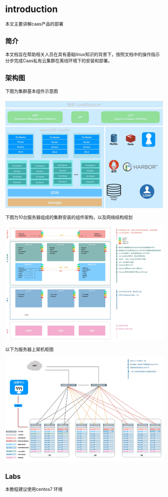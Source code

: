 # introduction

本文主要讲解caas产品的部署

## 简介

本文档旨在帮助相关人员在具有基础linux知识的背景下，按照文档中的操作指示分步完成Caas私有云集群在离线环境下的安装和部署。

## 架构图

下图为集群基本组件示意图

![](.gitbook/assets/caas-jia-gou-tu-1.jpg)

下图为10台服务器组成的集群安装的组件架构，以及网络结构规划

![](.gitbook/assets/caas-jia-gou-tu-2.jpg)

以下为服务器上架机柜图

![](.gitbook/assets/caas-jia-gou-tu-3.jpg)

## Labs

本教程建议使用centos7 环境

